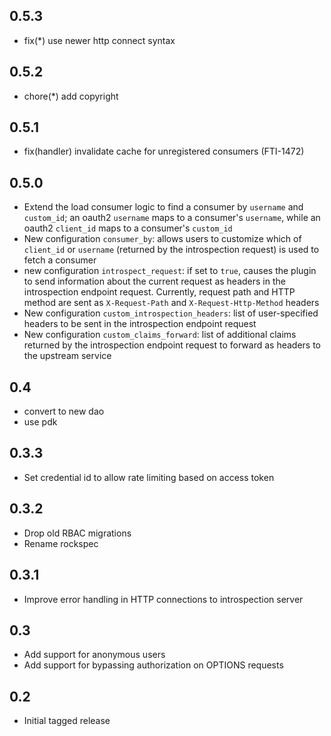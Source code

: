 ## 0.5.3

- fix(*) use newer http connect syntax

## 0.5.2

- chore(*) add copyright

## 0.5.1

- fix(handler) invalidate cache for unregistered consumers (FTI-1472)

## 0.5.0

* Extend the load consumer logic to find a consumer by `username` and
`custom_id`; an oauth2 `username` maps to a consumer's `username`, while an
oauth2 `client_id` maps to a consumer's `custom_id`
* New configuration `consumer_by`: allows users to customize
which of `client_id` or `username` (returned by the introspection request)
is used to fetch a consumer
* new configuration `introspect_request`: if set to `true`, causes
the plugin to send information about the current request as headers in the
introspection endpoint request. Currently, request path and HTTP method are
sent as `X-Request-Path` and `X-Request-Http-Method` headers
* New configuration `custom_introspection_headers`: list of user-specified
headers to be sent in the introspection endpoint request
* New configuration `custom_claims_forward`: list of additional claims returned
by the introspection endpoint request to forward as headers to the upstream
service

## 0.4

* convert to new dao
* use pdk

## 0.3.3

* Set credential id to allow rate limiting based on access token

## 0.3.2

* Drop old RBAC migrations
* Rename rockspec

## 0.3.1

* Improve error handling in HTTP connections to introspection server

## 0.3

* Add support for anonymous users
* Add support for bypassing authorization on OPTIONS requests

## 0.2

- Initial tagged release
